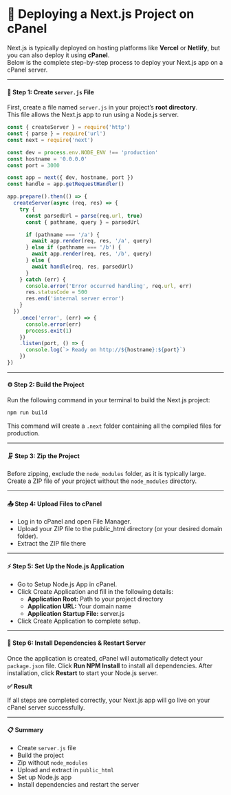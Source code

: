 # 🚀 Deploying a Next.js Project on cPanel

Next.js is typically deployed on hosting platforms like **Vercel** or **Netlify**, but you can also deploy it using **cPanel**.  
Below is the complete step-by-step process to deploy your Next.js app on a cPanel server.

---

#### 🧩 Step 1: Create `server.js` File

First, create a file named `server.js` in your project’s **root directory**.  
This file allows the Next.js app to run using a Node.js server.

```js
const { createServer } = require('http')
const { parse } = require('url')
const next = require('next')

const dev = process.env.NODE_ENV !== 'production'
const hostname = '0.0.0.0'
const port = 3000

const app = next({ dev, hostname, port })
const handle = app.getRequestHandler()

app.prepare().then(() => {
  createServer(async (req, res) => {
    try {
      const parsedUrl = parse(req.url, true)
      const { pathname, query } = parsedUrl

      if (pathname === '/a') {
        await app.render(req, res, '/a', query)
      } else if (pathname === '/b') {
        await app.render(req, res, '/b', query)
      } else {
        await handle(req, res, parsedUrl)
      }
    } catch (err) {
      console.error('Error occurred handling', req.url, err)
      res.statusCode = 500
      res.end('internal server error')
    }
  })
    .once('error', (err) => {
      console.error(err)
      process.exit(1)
    })
    .listen(port, () => {
      console.log(`> Ready on http://${hostname}:${port}`)
    })
})
```
---

#### ⚙️ Step 2: Build the Project
Run the following command in your terminal to build the Next.js project:

```bash
npm run build
```
This command will create a `.next` folder containing all the compiled files for production.

---
#### 🗜 Step 3: Zip the Project
Before zipping, exclude the `node_modules` folder, as it is typically large.
Create a ZIP file of your project without the `node_modules` directory.

---

#### 📤 Step 4: Upload Files to cPanel

- Log in to cPanel and open File Manager.
- Upload your ZIP file to the public_html directory (or your desired domain folder).
- Extract the ZIP file there
---

#### ⚡ Step 5: Set Up the Node.js Application

- Go to Setup Node.js App in cPanel.
- Click Create Application and fill in the following details:
  - **Application Root:** Path to your project directory
  - **Application URL:** Your domain name
  - **Application Startup File:** server.js
- Click Create Application to complete setup.

---

#### 🧠 Step 6: Install Dependencies & Restart Server

Once the application is created, cPanel will automatically detect your `package.json` file.
Click **Run NPM Install** to install all dependencies.
After installation, click **Restart** to start your Node.js server.

**✅ Result**

If all steps are completed correctly, your Next.js app will go live on your cPanel server successfully.

--- 

#### 📋 Summary

- Create `server.js` file
- Build the project
- Zip without `node_modules`
- Upload and extract in `public_html`
- Set up Node.js app
- Install dependencies and restart the server

